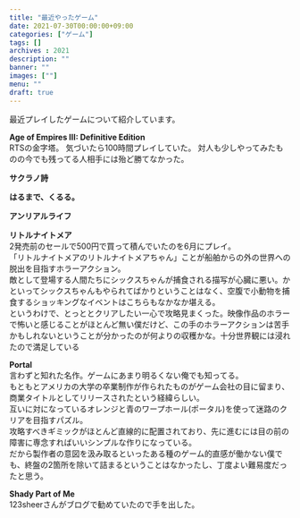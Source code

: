 ```yaml
---
title: "最近やったゲーム"
date: 2021-07-30T00:00:00+09:00
categories: ["ゲーム"]
tags: []
archives : 2021
description: ""
banner: ""
images: [""]
menu: ""
draft: true
---
```

最近プレイしたゲームについて紹介しています。
<!--more-->
**Age of Empires III: Definitive Edition**  
RTSの金字塔。
気づいたら100時間プレイしていた。
対人も少しやってみたものの今でも残ってる人相手には殆ど勝てなかった。

**サクラノ詩**  

**はるまで、くるる。**  

**アンリアルライフ**  


**リトルナイトメア**  
2発売前のセールで500円で買って積んでいたのを6月にプレイ。  
「リトルナイトメアのリトルナイトメアちゃん」ことが船舶からの外の世界への脱出を目指すホラーアクション。  
敵として登場する人間たちにシックスちゃんが捕食される描写が心臓に悪い。かといってシックスちゃんもやられてばかりということはなく、空腹で小動物を捕食するショッキングなイベントはこちらもなかなか堪える。  
というわけで、とっととクリアしたい一心で攻略見まくった。映像作品のホラーで怖いと感じることがほとんど無い僕だけど、この手のホラーアクションは苦手かもしれないということが分かったのが何よりの収穫かな。十分世界観には浸れたので満足している

**Portal**  
言わずと知れた名作。ゲームにあまり明るくない俺でも知ってる。  
もともとアメリカの大学の卒業制作が作られたものがゲーム会社の目に留まり、商業タイトルとしてリリースされたという経緯らしい。  
互いに対になっているオレンジと青のワープホール(ポータル)を使って迷路のクリアを目指すパズル。  
攻略すべきギミックがほとんど直線的に配置されており、先に進むには目の前の障害に専念すればいいシンプルな作りになっている。  
だから製作者の意図を汲み取るといったある種のゲーム的直感が働かない僕でも、終盤の2箇所を除いて詰まるということはなかったし、丁度よい難易度だったと思う。

**Shady Part of Me**  
123sheerさんがブログで勧めていたので手を出した。